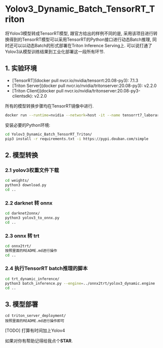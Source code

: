 # Yolov3_Dynamic_Batch_TensorRT_Triton

将Yolov3模型转成TensorRT模型, 跟官方给出的样例不同的是, 采用该项目进行转换得到的TensorRT模型可以采用TensorRT的Python接口进行动态Batch推理,
同时还可以以动态Batch的形式部署在Triton Inference Serving上. 可以说打通了Yolov3从模型训练结果到工业化部署这一段所有环节.

## 1. 实验环境

* [TensorRT](docker pull nvcr.io/nvidia/tensorrt:20.08-py3): 7.1.3
* [Triton Server](docker pull nvcr.io/nvidia/tritonserver:20.08-py3): v2.2.0
* [Triton Client](docker pull nvcr.io/nvidia/tritonserver:20.08-py3-clientsdk): v2.2.0

所有的模型转换步骤均在TensorRT镜像中进行.

```sh
docker run --runtime=nvidia --network=host -it --name tensorrt7_laborary -v `pwd`/tensorrt_workspace:/tensorrt_workspace nvcr.io/nvidia/tensorrt:20.08-py3 bash
```

安装必要的Python环境:

```sh
cd Yolov3_Dynamic_Batch_TensorRT_Triton/
pip3 install -r requirements.txt -i https://pypi.douban.com/simple
```

## 2. 模型转换

### 2.1 yolov3权重文件下载

```sh
cd weights/
python3 download.py
cd ..
```

### 2.2 darknet 转 onnx

```sh
cd darknet2onnx/
python3 yolov3_to_onnx.py
cd ..
```

### 2.3 onnx 转 trt

```sh
cd onnx2trt/
按照里面的README.md进行操作
cd ..
```

### 2.4 执行TensorRT batch推理的脚本

```sh
cd trt_dynamic_inference/
python3 batch_inference.py --engine=../onnx2trt/yolov3_dynamic.engine
cd ..
```

## 3. 模型部署

```
cd triton_server_deployment/
按照里面的README.md进行操作即可
```

[TODO] 打算有时间加上Yolov4

如果对你有帮助记得给我点个**STAR**.

